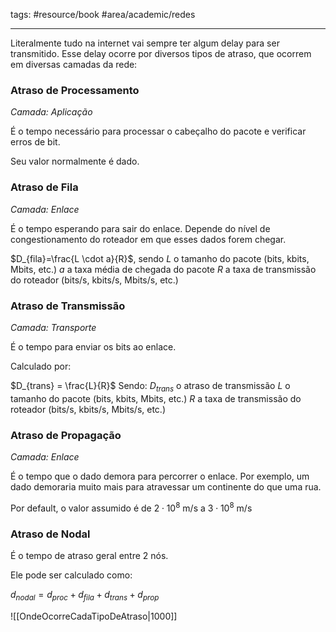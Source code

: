 tags: #resource/book #area/academic/redes 
_____________________

Literalmente tudo na internet vai sempre ter algum delay para ser transmitido. Esse delay ocorre por diversos tipos de atraso, que ocorrem em diversas camadas da rede:

### Atraso de Processamento

*Camada: Aplicação* 

É o tempo necessário para processar o cabeçalho do pacote e verificar erros de bit.

Seu valor normalmente é dado. 

### Atraso de Fila

*Camada: Enlace*

É o tempo esperando para sair do enlace. Depende do nível de congestionamento do roteador em que esses dados forem chegar.

$D_{fila}=\frac{L \cdot a}{R}$, sendo
$L$ o tamanho do pacote (bits, kbits, Mbits, etc.)
$a$ a taxa média de chegada do pacote
$R$ a taxa de transmissão do roteador (bits/s, kbits/s, Mbits/s, etc.)
### Atraso de Transmissão

*Camada: Transporte*

É o tempo para enviar os bits ao enlace.

Calculado por:

$D_{trans} = \frac{L}{R}$
Sendo:
$D_{trans}$ o atraso de transmissão
$L$ o tamanho do pacote (bits, kbits, Mbits, etc.)
$R$ a taxa de transmissão do roteador (bits/s, kbits/s, Mbits/s, etc.)
### Atraso de Propagação

*Camada: Enlace*

É o tempo que o dado demora para percorrer o enlace. Por exemplo, um dado demoraria muito mais para atravessar um continente do que uma rua.

Por default, o valor assumido é de $2 \cdot 10^8$ m/s a $3 \cdot 10^8$ m/s

### Atraso de Nodal

É o tempo de atraso geral entre 2 nós.

Ele pode ser calculado como:

$d_{nodal} = d_{proc} + d_{fila} + d_{trans} + d_{prop}$ 

![[OndeOcorreCadaTipoDeAtraso|1000]]

